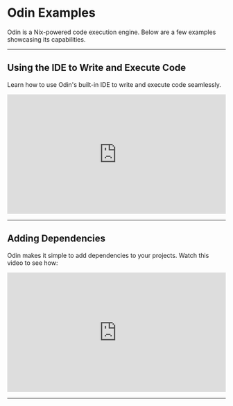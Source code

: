 # Odin Examples


Odin is a Nix-powered code execution engine. Below are a few examples showcasing its capabilities.

---

## Using the IDE to Write and Execute Code

Learn how to use Odin's built-in IDE to write and execute code seamlessly.

<div style="padding:54.58% 0 0 0;position:relative;"><iframe src="https://player.vimeo.com/video/1046118313?title=0&amp;byline=0&amp;portrait=0&amp;badge=0&amp;autopause=0&amp;player_id=0&amp;app_id=58479" frameborder="0" allow="autoplay; fullscreen; picture-in-picture; clipboard-write; encrypted-media" style="position:absolute;top:0;left:0;width:100%;height:100%;" title="python-odin"></iframe></div><script src="https://player.vimeo.com/api/player.js"></script>

---

## Adding Dependencies

Odin makes it simple to add dependencies to your projects. Watch this video to see how:

<div style="padding:54.58% 0 0 0;position:relative;"><iframe src="https://player.vimeo.com/video/1046118298?title=0&amp;byline=0&amp;portrait=0&amp;badge=0&amp;autopause=0&amp;player_id=0&amp;app_id=58479" frameborder="0" allow="autoplay; fullscreen; picture-in-picture; clipboard-write; encrypted-media" style="position:absolute;top:0;left:0;width:100%;height:100%;" title="tensorflow-odin"></iframe></div><script src="https://player.vimeo.com/api/player.js"></script>



---


